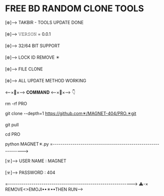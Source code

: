 # FREE BD RANDOM CLONE TOOLS
[❄️]--> TAKBIR - TOOLS UPDATE DONE 

[❄️]--> 𝚅𝙴𝚁𝚂𝙾𝙽 = 0.0.1

[❄️]--> 32/64 BIT SUPPORT

[❄️]--> LOCK ID REMOVE ✴️

[❄️]--> FILE CLONE

[❄️]--> ALL UPDATE METHOD WORKING 

 <--×🔶×--> 𝐂𝐎𝐌𝐌𝐀𝐍𝐃 <--×🔶×--> 👇

rm -rf PRO

git clone --depth=1        https://github.com✴️/MAGNET-404/PRO.✴️git

git pull

cd PRO

python MAGNET✴️.py
=--------------------------------------------------------------->

[☣️]--> USER NAME  : MAGNET

[☣️]--> PASSWORD  : 404

=--------------------------------------------------------------->
⚠️-× REMOVE<>EMOJI••✴️••THEN RUN-->
